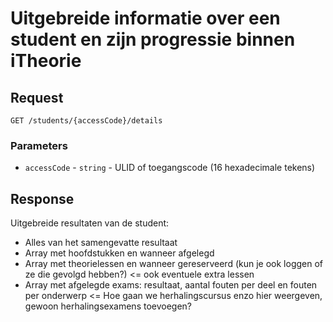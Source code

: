 # Uitgebreide informatie over een student en zijn progressie binnen iTheorie

## Request
```http
GET /students/{accessCode}/details
```

### Parameters
* `accessCode` - `string` - ULID of toegangscode (16 hexadecimale tekens)

## Response

Uitgebreide resultaten van de student:
- Alles van het samengevatte resultaat
- Array met hoofdstukken en wanneer afgelegd
- Array met theorielessen en wanneer gereserveerd (kun je ook loggen of ze die
  gevolgd hebben?) <= ook eventuele extra lessen
- Array met afgelegde exams: resultaat, aantal fouten per deel en fouten per
  onderwerp <= Hoe gaan we herhalingscursus enzo hier weergeven, gewoon
  herhalingsexamens toevoegen?
